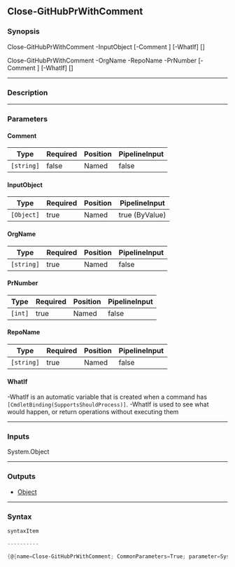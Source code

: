 Close-GitHubPrWithComment
-------------------------

### Synopsis

Close-GitHubPrWithComment -InputObject <Object> [-Comment <string>] [-WhatIf] [<CommonParameters>]

Close-GitHubPrWithComment -OrgName <string> -RepoName <string> -PrNumber <int> [-Comment <string>] [-WhatIf] [<CommonParameters>]

---

### Description

---

### Parameters
#### **Comment**

|Type      |Required|Position|PipelineInput|
|----------|--------|--------|-------------|
|`[string]`|false   |Named   |false        |

#### **InputObject**

|Type      |Required|Position|PipelineInput |
|----------|--------|--------|--------------|
|`[Object]`|true    |Named   |true (ByValue)|

#### **OrgName**

|Type      |Required|Position|PipelineInput|
|----------|--------|--------|-------------|
|`[string]`|true    |Named   |false        |

#### **PrNumber**

|Type   |Required|Position|PipelineInput|
|-------|--------|--------|-------------|
|`[int]`|true    |Named   |false        |

#### **RepoName**

|Type      |Required|Position|PipelineInput|
|----------|--------|--------|-------------|
|`[string]`|true    |Named   |false        |

#### **WhatIf**
-WhatIf is an automatic variable that is created when a command has ```[CmdletBinding(SupportsShouldProcess)]```.
-WhatIf is used to see what would happen, or return operations without executing them

---

### Inputs
System.Object

---

### Outputs
* [Object](https://learn.microsoft.com/en-us/dotnet/api/System.Object)

---

### Syntax
```PowerShell
syntaxItem
```
```PowerShell
----------
```
```PowerShell
{@{name=Close-GitHubPrWithComment; CommonParameters=True; parameter=System.Object[]}, @{name=Close-GitHubPrWithComment; CommonParameters=True; parameter=System.Object[]}}
```
